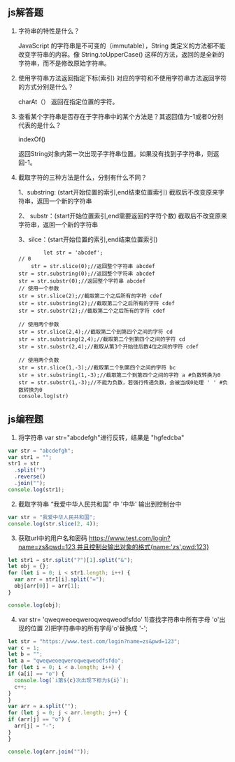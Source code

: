 ## js解答题

1. 字符串的特性是什么？

    JavaScript 的字符串是不可变的（immutable），String 类定义的方法都不能改变字符串的内容。像 String.toUpperCase() 这样的方法，返回的是全新的字符串，而不是修改原始字符串。 

2. 使用字符串方法返回指定下标(索引) 对应的字符和不使用字符串方法返回字符的方式分别是什么？

   charAt（） 返回在指定位置的字符。 

3. 查看某个字符串是否存在于字符串中的某个方法是？其返回值为-1或者0分别代表的是什么？

   indexOf()

    返回String对象内第一次出现子字符串位置。如果没有找到子字符串，则返回-1。 

4. 截取字符的三种方法是什么，分别有什么不同？

    1、substring: (start开始位置的索引,end结束位置索引) 截取后不改变原来字符串，返回一个新的字符串 

   2、 substr：(start开始位置索引,end需要返回的字符个数) 截取后不改变原来字符串，返回一个新的字符串 

   3、silce：(start开始位置的索引,end结束位置索引)

   ```
           let str = 'abcdef';
   // 0
       str = str.slice(0);//返回整个字符串 abcdef
   str = str.substring(0);//返回整个字符串 abcdef
   str = str.substr(0);//返回整个字符串 abcdef
   // 使用一个参数
   str = str.slice(2);//截取第二个之后所有的字符 cdef
   str = str.substring(2);//截取第二个之后所有的字符 cdef
   str = str.substr(2);//截取第二个之后所有的字符 cdef
   
   // 使用两个参数
   str = str.slice(2,4);//截取第二个到第四个之间的字符 cd
   str = str.substring(2,4);//截取第二个到第四个之间的字符 cd
   str = str.substr(2,4);//截取从第3个开始往后数4位之间的字符 cdef
   
   // 使用两个负数
   str = str.slice(1,-3);//截取第二个到第四个之间的字符 bc
   str = str.substring(1,-3);//截取第二个到第四个之间的字符 a #负数转换为0
   str = str.substr(1,-3);//不能为负数，若强行传递负数，会被当成0处理 ' ' #负数转换为0
   console.log(str)
   
   ```

   

## js编程题

1. 将字符串 var str="abcdefgh"进行反转，结果是 "hgfedcba"
```js
var str = "abcdefgh";
var str1 = "";
str1 = str
  .split("")
  .reverse()
  .join("");
console.log(str1);
```

2. 截取字符串 “我爱中华人民共和国”  中 '中华' 输出到控制台中
```js
var str = "我爱中华人民共和国";
console.log(str.slice(2, 4));
```

3. 获取url中的用户名和密码 https://www.test.com/login?name=zs&pwd=123,并且控制台输出对象的格式{name:'zs',pwd:123}

```js
let str1 = str.split("?")[1].split("&");
let obj = {};
for (let i = 0; i < str1.length; i++) {
  var arr = str1[i].split("=");
  obj[arr[0]] = arr[1];
}

console.log(obj);
```
4. var str= 'qweqweoeqweroqweqweodfsfdo'
    1)查找字符串中所有字母 'o'出现的位置
    2)把字符串中的所有字母'o'替换成 '-';

  ```js
let str = "https://www.test.com/login?name=zs&pwd=123";
var c = 1;
let b = "";
let a = "qweqweoeqweroqweqweodfsfdo";
for (let i = 0; i < a.length; i++) {
  if (a[i] == "o") {
    console.log(`i第${c}次出现下标为${i}`);
    c++;
  }
}
var arr = a.split("");
for (let j = 0; j < arr.length; j++) {
  if (arr[j] == "o") {
    arr[j] = "-";
  }
}

console.log(arr.join(""));

  ```